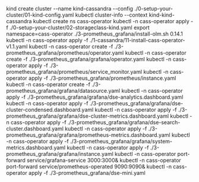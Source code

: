kind create cluster --name kind-cassandra --config ./0-setup-your-cluster/01-kind-config.yaml
kubectl cluster-info --context kind-kind-cassandra
kubectl create ns cass-operator
kubectl -n cass-operator apply -f ./0-setup-your-cluster/02-storageclass-kind.yaml
export namespace=cass-operator
./3-prometheus_grafana/install-olm.sh 0.14.1
kubectl -n cass-operator apply -f ./1-cassandra/11-install-cass-operator-v1.1.yaml
kubectl -n cass-operator create -f ./3-prometheus_grafana/prometheus/operator.yaml
kubectl -n cass-operator create -f ./3-prometheus_grafana/grafana/operator.yaml
kubectl -n cass-operator apply -f ./3-prometheus_grafana/prometheus/service_monitor.yaml
kubectl -n cass-operator apply -f ./3-prometheus_grafana/prometheus/instance.yaml
kubectl -n cass-operator create -f ./3-prometheus_grafana/grafana/datasource.yaml
kubectl -n cass-operator apply -f ./3-prometheus_grafana/grafana/dse-analytics.dashboard.yaml
kubectl -n cass-operator apply -f ./3-prometheus_grafana/grafana/dse-cluster-condensed.dashboard.yaml
kubectl -n cass-operator apply -f ./3-prometheus_grafana/grafana/dse-cluster-metrics.dashboard.yaml
kubectl -n cass-operator apply -f ./3-prometheus_grafana/grafana/dse-search-cluster.dashboard.yaml 
kubectl -n cass-operator apply -f ./3-prometheus_grafana/grafana/prometheus-metrics.dashboard.yaml 
kubectl -n cass-operator apply -f ./3-prometheus_grafana/grafana/system-metrics.dashboard.yaml
kubectl -n cass-operator apply -f ./3-prometheus_grafana/grafana/instance.yaml
kubectl -n cass-operator port-forward service/grafana-service 3000:3000&
kubectl -n cass-operator port-forward service/prometheus-operated 9090:9090&
kubectl -n cass-operator apply -f ./3-prometheus_grafana/dse-mini.yaml

